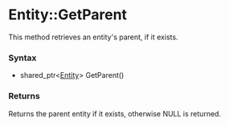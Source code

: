 # Entity::GetParent
This method retrieves an entity's parent, if it exists.

### Syntax
* shared_ptr<[Entity](README.md)> GetParent()

### Returns
Returns the parent entity if it exists, otherwise NULL is returned.
